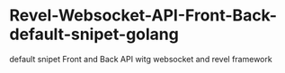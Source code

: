 # Revel-Websocket-API-Front-Back-default-snipet-golang
default snipet Front and Back API witg websocket and revel framework
